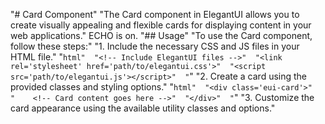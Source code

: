 "# Card Component" 
"The Card component in ElegantUI allows you to create visually appealing and flexible cards for displaying content in your web applications." 
ECHO is on.
"## Usage" 
"To use the Card component, follow these steps:" 
"1. Include the necessary CSS and JS files in your HTML file." 
"```html" 
"<!-- Include ElegantUI files -->" 
"<link rel='stylesheet' href='path/to/elegantui.css'>" 
"<script src='path/to/elegantui.js'></script>" 
"```" 
"2. Create a card using the provided classes and styling options." 
"```html" 
"<div class='eui-card'>" 
"    <!-- Card content goes here -->" 
"</div>" 
"```" 
"3. Customize the card appearance using the available utility classes and options." 
